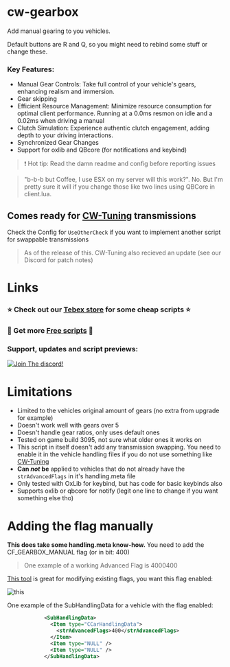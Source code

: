 # cw-gearbox
Add manual gearing to you vehicles. 

Default buttons are R and Q, so you might need to rebind some stuff or change these.

### Key Features:

- Manual Gear Controls: Take full control of your vehicle's gears, enhancing realism and immersion.
- Gear skipping
- Efficient Resource Management: Minimize resource consumption for optimal client performance. Running at a 0.0ms resmon on idle and a 0.02ms when driving a manual
- Clutch Simulation: Experience authentic clutch engagement, adding depth to your driving interactions.
- Synchronized Gear Changes
- Support for oxlib and QBcore (for notifications and keybind)

> ❗ Hot tip:  Read the damn readme and config before reporting issues

> "b-b-b but Coffee, I use ESX on my server will this work?". No. But I'm pretty sure it will if you change those like two lines using QBCore in client.lua. 

## Comes ready for [CW-Tuning](https://cw-scripts.tebex.io/package/5987879) transmissions
Check the Config for `UseOtherCheck` if you want to implement another script for swappable transmissions
> As of the release of this. CW-Tuning also recieved an update (see our Discord for patch notes)

# Links
### ⭐ Check out our [Tebex store](https://cw-scripts.tebex.io/category/2523396) for some cheap scripts ⭐
### 🥳 Get more [Free scripts](https://github.com/stars/Coffeelot/lists/cw-scripts) 🥳

### **Support, updates and script previews**:

[![Join The discord!](https://cdn.discordapp.com/attachments/977876510620909579/1013102122985857064/discordJoin.png)](https://discord.gg/FJY4mtjaKr )

# Limitations
- Limited to the vehicles original amount of gears (no extra from upgrade for example)
- Doesn't work well with gears over 5
- Doesn't handle gear ratios, only uses default ones
- Tested on game build 3095, not sure what older ones it works on
- This script in itself doesn't add any transmission swapping. You need to enable it in the vehicle handling files if you do not use something like [CW-Tuning](https://cw-scripts.tebex.io/package/5987879)
- **Can _not_ be** applied to vehicles that do not already have the `strAdvancedFlags` in it's handling.meta file
- Only tested with OxLib for keybind, but has code for basic keybinds also
- Supports oxlib or qbcore for notify (legit one line to change if you want something else tho)

# Adding the flag manually
**This does take some handling.meta know-how.** You need to add the CF_GEARBOX_MANUAL flag (or in bit: 400)

> One example of a working Advanced Flag is 4000400 

[This tool](https://adam10603.github.io/GTA5VehicleFlagTool/) is great for modifying existing flags, you want this flag enabled:

![this](https://media.discordapp.net/attachments/1206659469258264576/1211080190231453868/image.png?ex=65ece552&is=65da7052&hm=793e951de62930c6a1d28fb8ce945fc94b2c4b33714baeac349b15b8e31ab71a&=&format=webp&quality=lossless&width=792&height=291)

One example of the SubHandlingData for a vehicle with the flag enabled:
```xml
			<SubHandlingData>
			  <Item type="CCarHandlingData">
				<strAdvancedFlags>400</strAdvancedFlags>
			  </Item>
			  <Item type="NULL" />
			  <Item type="NULL" />
			</SubHandlingData>
```